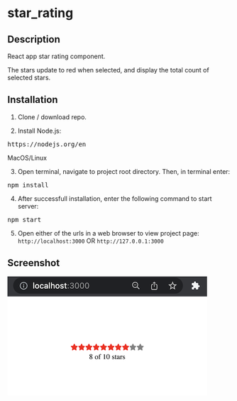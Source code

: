 # star_rating
Description
---
React app star rating component.

The stars update to red when selected, and display the total count of selected stars.


Installation
---

1. Clone / download repo.

2. Install Node.js:
<pre>https://nodejs.org/en</pre>

MacOS/Linux

3. Open terminal, navigate to project root directory. Then, in terminal enter:
<pre>npm install</pre>

4. After successfull installation, enter the following command to start server:
<pre>npm start</pre>

5. Open either of the urls in a web browser to view project page:
`http://localhost:3000` OR `http://127.0.0.1:3000`


Screenshot
---

![alt text](public/images/screenshot_ui.png "Screenshot of UI")
